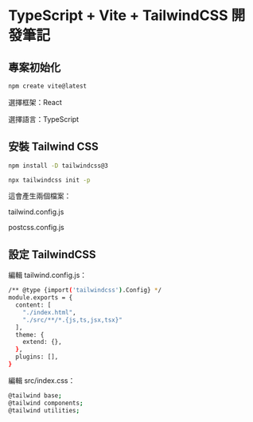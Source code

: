 # TypeScript + Vite + TailwindCSS 開發筆記

## 專案初始化

```bash
npm create vite@latest
```

選擇框架：React

選擇語言：TypeScript

## 安裝 Tailwind CSS

```bash
npm install -D tailwindcss@3

npx tailwindcss init -p
```

這會產生兩個檔案：

tailwind.config.js

postcss.config.js

## 設定 TailwindCSS

編輯 tailwind.config.js：

```bash
/** @type {import('tailwindcss').Config} */
module.exports = {
  content: [
    "./index.html",
    "./src/**/*.{js,ts,jsx,tsx}"
  ],
  theme: {
    extend: {},
  },
  plugins: [],
}
```

編輯 src/index.css：

```bash
@tailwind base;
@tailwind components;
@tailwind utilities;
```
